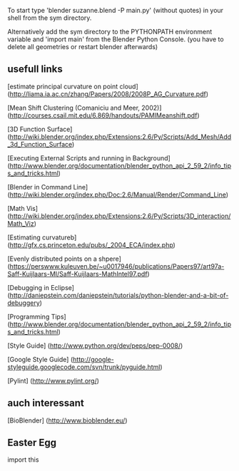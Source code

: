 To start type 'blender suzanne.blend -P main.py' (without quotes) in your shell from the sym directory.

Alternatively add the sym directory to the PYTHONPATH environment variable and 'import main' from the Blender Python Console. (you have to delete all geometries or restart blender afterwards)

usefull links
-------------

[estimate principal curvature on point cloud] (http://liama.ia.ac.cn/zhang/Papers/2008/2008P_AG_Curvature.pdf)

[Mean Shift Clustering (Comaniciu and Meer, 2002)] (http://courses.csail.mit.edu/6.869/handouts/PAMIMeanshift.pdf)

[3D Function Surface] (http://wiki.blender.org/index.php/Extensions:2.6/Py/Scripts/Add_Mesh/Add_3d_Function_Surface)

[Executing External Scripts and running in Background] (http://www.blender.org/documentation/blender_python_api_2_59_2/info_tips_and_tricks.html)


[Blender in Command Line] (http://wiki.blender.org/index.php/Doc:2.6/Manual/Render/Command_Line)


[Math Vis] (http://wiki.blender.org/index.php/Extensions:2.6/Py/Scripts/3D_interaction/Math_Viz)


[Estimating curvatureb] (http://gfx.cs.princeton.edu/pubs/_2004_ECA/index.php)


[Evenly distributed points on a shpere] (https://perswww.kuleuven.be/~u0017946/publications/Papers97/art97a-Saff-Kuijlaars-MI/Saff-Kuijlaars-MathIntel97.pdf)


[Debugging in Eclipse] (http://daniepstein.com/daniepstein/tutorials/python-blender-and-a-bit-of-debuggery)


[Programming Tips] (http://www.blender.org/documentation/blender_python_api_2_59_2/info_tips_and_tricks.html)


[Style Guide] (http://www.python.org/dev/peps/pep-0008/)


[Google Style Guide] (http://google-styleguide.googlecode.com/svn/trunk/pyguide.html)


[Pylint] (http://www.pylint.org/)



auch interessant
----------------

[BioBlender] (http://www.bioblender.eu/)


Easter Egg
----------

import this
